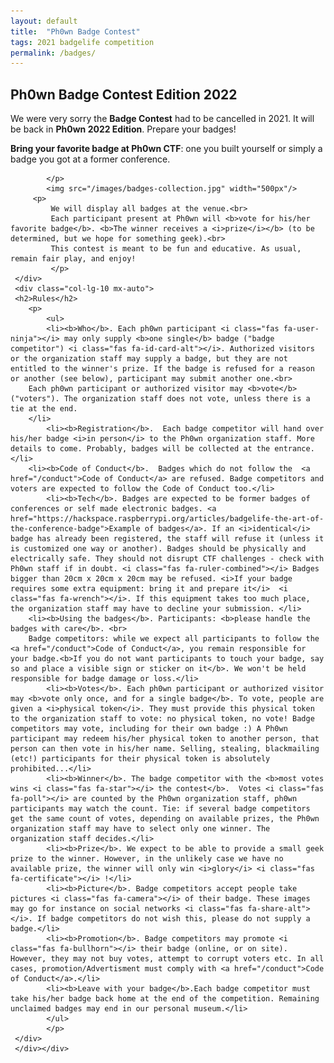 ```yaml
---
layout: default
title:  "Ph0wn Badge Contest"
tags: 2021 badgelife competition
permalink: /badges/
---
```

<section class="content-section bg-light" id="about">
    <div class="container">
        <div class="row">
            <div class="col-lg-10 mx-auto text-center">
	    	 <h2>Ph0wn Badge Contest Edition 2022</h2>
	    	 <p class="lead mb-5">
		 We were very sorry the <b>Badge Contest</b> had to be cancelled in 2021.
		 It will be back in <b>Ph0wn 2022 Edition</b>. Prepare your badges!
	    	 </p>
	    	 <p class="mb-2">
			<b>Bring your favorite badge at Ph0wn CTF</b>: one you built yourself or simply a badge you got at a former conference. 
	    	
	    	</p>
			<img src="/images/badges-collection.jpg" width="500px"/>
		 <p>
	    	 We will display all badges at the venue.<br>
	    	 Each participant present at Ph0wn will <b>vote for his/her favorite badge</b>. <b>The winner receives a <i>prize</i></b> (to be determined, but we hope for something geek).<br>
	    	 This contest is meant to be fun and educative. As usual, remain fair play, and enjoy!
	    	 </p>
	 </div>
	 <div class="col-lg-10 mx-auto">
	 <h2>Rules</h2>
		<p>	
	    	<ul>
	    	<li><b>Who</b>. Each ph0wn participant <i class="fas fa-user-ninja"></i> may only supply <b>one single</b> badge ("badge competitor") <i class="fas fa-id-card-alt"></i>. Authorized visitors or the organization staff may supply a badge, but they are not entitled to the winner's prize. If the badge is refused for a reason or another (see below), participant may submit another one.<br>
		Each ph0wn participant or authorized visitor may <b>vote</b> ("voters"). The organization staff does not vote, unless there is a tie at the end.
		</li>
	    	<li><b>Registration</b>.  Each badge competitor will hand over his/her badge <i>in person</i> to the Ph0wn organization staff. More details to come. Probably, badges will be collected at the entrance. </li>
		<li><b>Code of Conduct</b>.  Badges which do not follow the  <a href="/conduct">Code of Conduct</a> are refused. Badge competitors and voters are expected to follow the Code of Conduct too.</li>
	    	<li><b>Tech</b>. Badges are expected to be former badges of conferences or self made electronic badges. <a href="https://hackspace.raspberrypi.org/articles/badgelife-the-art-of-the-conference-badge">Example of badges</a>. If an <i>identical</i> badge has already been registered, the staff will refuse it (unless it is customized one way or another). Badges should be physically and electrically safe. They should not disrupt CTF challenges - check with Ph0wn staff if in doubt. <i class="fas fa-ruler-combined"></i> Badges bigger than 20cm x 20cm x 20cm may be refused. <i>If your badge requires some extra equipment: bring it and prepare it</i>  <i class="fas fa-wrench"></i>. If this equipment takes too much place, the organization staff may have to decline your submission. </li>
		<li><b>Using the badges</b>. Participants: <b>please handle the badges with care</b>. <br>
		Badge competitors: while we expect all participants to follow the <a href="/conduct">Code of Conduct</a>, you remain responsible for your badge.<b>If you do not want participants to touch your badge, say so and place a visible sign or sticker on it</b>. We won't be held responsible for badge damage or loss.</li>
	    	<li><b>Votes</b>. Each ph0wn participant or authorized visitor may <b>vote only once, and for a single badge</b>. To vote, people are given a <i>physical token</i>. They must provide this physical token to the organization staff to vote: no physical token, no vote! Badge competitors may vote, including for their own badge :) A Ph0wn participant may redeem his/her physical token to another person, that person can then vote in his/her name. Selling, stealing, blackmailing (etc!) participants for their physical token is absolutely prohibited...</li>
	    	<li><b>Winner</b>. The badge competitor with the <b>most votes wins <i class="fas fa-star"></i> the contest</b>.  Votes <i class="fas fa-poll"></i> are counted by the Ph0wn organization staff, ph0wn participants may watch the count. Tie: if several badge competitors get the same count of votes, depending on available prizes, the Ph0wn organization staff may have to select only one winner. The organization staff decides.</li>
	    	<li><b>Prize</b>. We expect to be able to provide a small geek prize to the winner. However, in the unlikely case we have no available prize, the winner will only win <i>glory</i> <i class="fas fa-certificate"></i> !</li>
	    	<li><b>Picture</b>. Badge competitors accept people take pictures <i class="fas fa-camera"></i> of their badge. These images may go for instance on social networks <i class="fas fa-share-alt"></i>. If badge competitors do not wish this, please do not supply a badge.</li>
	    	<li><b>Promotion</b>. Badge competitors may promote <i class="fas fa-bullhorn"></i> their badge (online, or on site). However, they may not buy votes, attempt to corrupt voters etc. In all cases, promotion/Advertisment must comply with <a href="/conduct">Code of Conduct</a>.</li>
	    	<li><b>Leave with your badge</b>.Each badge competitor must take his/her badge back home at the end of the competition. Remaining unclaimed badges may end in our personal museum.</li>
	    	</ul>
	    	</p>
	 </div>
	 </div></div>
</section>


